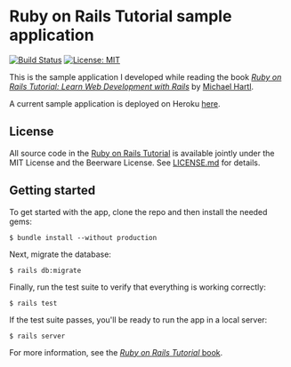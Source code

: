 # Ruby on Rails Tutorial sample application

[![Build Status](https://travis-ci.org/Michael-Tu/rails-tutorials.svg?branch=master)](https://travis-ci.org/Michael-Tu/rails-tutorials)
[![License: MIT](https://img.shields.io/badge/License-MIT-yellow.svg)](https://opensource.org/licenses/MIT)


This is the sample application I developed while reading the 
book [*Ruby on Rails Tutorial:
Learn Web Development with Rails*](https://www.railstutorial.org/)
by [Michael Hartl](http://www.michaelhartl.com/).

A current sample application is deployed on Heroku [here](https://rails-tutorial-sample-app-gan.herokuapp.com).


## License

All source code in the [Ruby on Rails Tutorial](https://www.railstutorial.org/)
is available jointly under the MIT License and the Beerware License. See
[LICENSE.md](LICENSE.md) for details.

## Getting started

To get started with the app, clone the repo and then install the needed gems:

```
$ bundle install --without production
```

Next, migrate the database:

```
$ rails db:migrate
```

Finally, run the test suite to verify that everything is working correctly:

```
$ rails test
```

If the test suite passes, you'll be ready to run the app in a local server:

```
$ rails server
```

For more information, see the
[*Ruby on Rails Tutorial* book](https://www.railstutorial.org/book).

